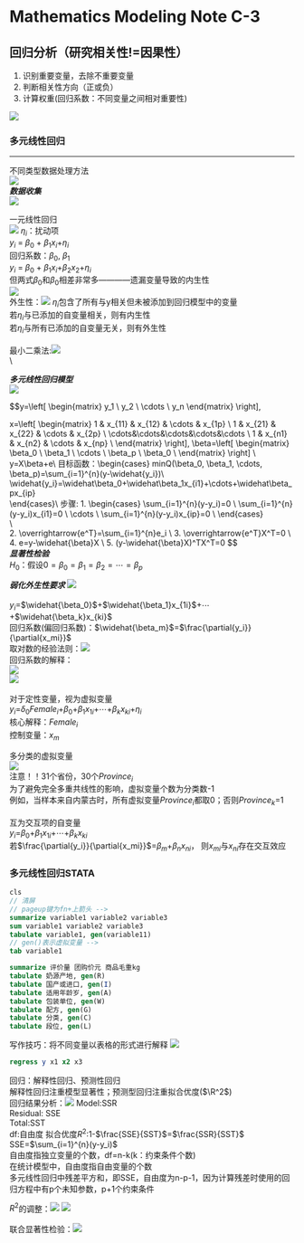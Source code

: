 # Mathematics Modeling Note C-3
## 回归分析（研究相关性!=因果性） 

1. 识别重要变量，去除不重要变量  
2. 判断相关性方向（正或负）
3. 计算权重(回归系数：不同变量之间相对重要性)  

![](./picture/1705858471657.png)

### 多元线性回归
------
不同类型数据处理方法  
![](./picture/1705858684781.png)  
***数据收集***   
![](./picture/1705858801939.png)  

一元线性回归  
![](./picture/1705859536232.png) 
$\eta_i$：扰动项     
$y_i$ = $\beta_0$ + $\beta_1x_i$+$\eta_i$    
回归系数：$\beta_0$, $\beta_1$  
$y_i$ = $\beta_0$ + $\beta_1x_i$+$\beta_2x_2$+$\eta_i$   
但两式$\beta_0$和$\beta_0$相差非常多————遗漏变量导致的内生性   
![](./picture/1706089986342.png)   
外生性：![](./picture/1706090894699.png)
$\eta_i$包含了所有与y相关但未被添加到回归模型中的变量   
若$\eta_i$与已添加的自变量相关，则有内生性    
若$\eta_i$与所有已添加的自变量无关，则有外生性   
\
最小二乘法:![](./picture/1706092671191.png)  
\

***多元线性回归模型***   
![](./picture/1706175067738.png)  

$$y=\left[
\begin{matrix}
y_1 \\
y_2 \\
\cdots \\
y_n
\end{matrix}
\right], 

x=\left[
\begin{matrix}
1 & x_{11} & x_{12} & \cdots & x_{1p} \\
1 & x_{21} & x_{22} & \cdots & x_{2p} \\
\cdots&\cdots&\cdots&\cdots&\cdots \\
1 & x_{n1} & x_{n2} & \cdots & x_{np} \\
\end{matrix}
\right],
\beta=\left[
    \begin{matrix}
\beta_0 \\
\beta_1 \\
\cdots \\
\beta_p \\
\beta_0 \\
    \end{matrix}
\right]  \\
y=X\beta+e\\
目标函数：\begin{cases}
minQ(\beta_0, \beta_1, \cdots, \beta_p)=\sum_{i=1}^{n}(y-\widehat{y_i})\\
\widehat{y_i}=\widehat\beta_0+\widehat\beta_1x_{i1}+\cdots+\widehat\beta_px_{ip}  
\end{cases}\\
步骤: 1. \begin{cases}
\sum_{i=1}^{n}(y-y_i)=0 \\
\sum_{i=1}^{n}(y-y_i)x_{i1}=0 \\
\cdots \\
\sum_{i=1}^{n}(y-y_i)x_{ip}=0 \\
\end{cases}  
\\
\
2. \overrightarrow{e^T}=\sum_{i=1}^{n}e_i  \\
3. \overrightarrow{e^T}X^T=0 \\
4. e=y-\widehat{\beta}X \\
5. (y-\widehat{\beta}X)^TX^T=0
$$  
***显著性检验***   
$H_0$：假设$0=\beta_0=\beta_1=\beta_2=\cdots=\beta_p$

***弱化外生性要求***
![](./picture/1706097915829.png)  
\
$y_i$=$\widehat{\beta_0}$+$\widehat{\beta_1}x_{1i}$+$\cdots$+$\widehat{\beta_k}x_{ki}$  
回归系数(偏回归系数)：$\widehat{\beta_m}$=$\frac{\partial{y_i}}{\partial{x_mi}}$   
取对数的经验法则：![](./picture/1706099548906.png)   
回归系数的解释：  
![](./picture/1706099689467.png)   
![](./picture/1706100126992.png)   
\
对于定性变量，视为虚拟变量  
$y_i$=$\delta_0Female_i$+$\beta_0$+$\beta_1x_{1i}$+$\cdots$+$\beta_kx_{ki}$+$\eta_i$   
核心解释：$Female_i$  
控制变量：$x_m$  

多分类的虚拟变量  
![](./picture/1706101498929.png)  
注意！！31个省份，30个$Province_i$  
为了避免完全多重共线性的影响，虚拟变量个数为分类数-1   
例如，当样本来自内蒙古时，所有虚拟变量$Province_i$都取0；否则$Province_k$=1   
\
互为交互项的自变量   
$y_i$=$\beta_0$+$\beta_1x_{1i}$+$\cdots$+$\beta_kx_{ki}$  
若$\frac{\partial{y_i}}{\partial{x_mi}}$=$\beta_m$+$\beta_nx_{ni}$， 则$x_{mi}$与$x_{ni}$存在交互效应  

### 多元线性回归STATA
```stata
cls 
// 清屏 
// pageup键为fn+上箭头 -->
summarize variable1 variable2 variable3
sum variable1 variable2 variable3
tabulate variable1, gen(variable11) 
// gen()表示虚拟变量 -->
tab variable1
```

```stata
summarize 评价量 团购价元 商品毛重kg
tabulate 奶源产地, gen(R)
tabulate 国产或进口, gen(I)
tabulate 适用年龄岁, gen(A)
tabulate 包装单位, gen(W)
tabulate 配方, gen(G)
tabulate 分类, gen(C)
tabulate 段位, gen(L)
```
写作技巧：将不同变量以表格的形式进行解释
![](./picture/1706167693706.png)

```stata
regress y x1 x2 x3
```
回归：解释性回归、预测性回归   
解释性回归注重模型显著性；预测型回归注重拟合优度($\R^2$)    
回归结果分析：![](./picture/1706172631311.png)
Model:SSR   
Residual: SSE  
Total:SST   
df:自由度 
拟合优度$R^2$:1-$\frac{SSE}{SST}$=$\frac{SSR}{SST}$   
SSE=$\sum_{i=1}^{n}(y-y_i)$   
自由度指独立变量的个数，df=n-k(k：约束条件个数)     
在统计模型中，自由度指自由变量的个数      
多元线性回归中残差平方和，即SSE，自由度为n-p-1，因为计算残差时使用的回归方程中有p个未知参数，p+1个约束条件     

$R^2$的调整：![](./picture/1706173889309.png)
![](./picture/1706174001819.png)   
\
联合显著性检验：![](./picture/1706174327875.png)   
